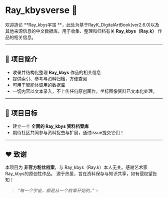 # Ray_kbysverse 🌌

欢迎造访 **Ray_kbys宇宙 **，此处为基于RayK_DigitalArtBook(ver2.6.0)以及其他来源信息的中文数据库，用于收集、整理和归档有关 **Ray_kbys（Ray.k）** 作品的相关信息。  

---
## 📖 项目简介
- 收录并结构化整理 **Ray_kbys** 作品的相关信息  
- 提供索引、参考与资料归档，方便查阅  
- 可用于智能体调用的数据库
- 一切内容以文本录入，不上传任何原创画作，坐标图像资料已文本化处理。

---
## 🚀 项目目标
- 建立一个 **全面的 Ray_kbys 资料档案库**  
- 期待社区共同参与资料捉虫与扩展，通过issue提交它们！

---
## ❤ 致谢
本项目为 **非官方粉丝档案**，与 Ray_kbys（Ray.k）本人无关。感谢艺术家Ray_kbys的原创性作品。
源于热爱，旨在资料保存与知识共享，如有侵权望告知！

> *“每一个宇宙，都是从一个故事开始的。”* ✨
